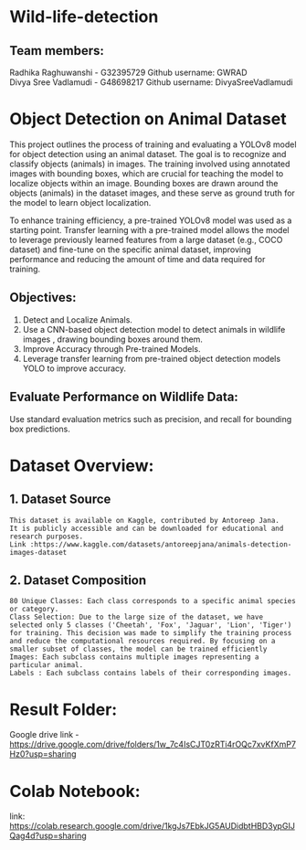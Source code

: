 # Wild-life-detection
## Team members: <br>
Radhika Raghuwanshi - G32395729 Github username: GWRAD <br>
Divya Sree Vadlamudi - G48698217 Github username: DivyaSreeVadlamudi <br>
# Object Detection on Animal Dataset <br>
This project outlines the process of training and evaluating a YOLOv8 model for object detection using an animal dataset. The goal is to recognize and classify objects (animals) in images. The training involved using annotated images with bounding boxes, which are crucial for teaching the model to localize objects within an image. Bounding boxes are drawn around the objects (animals) in the dataset images, and these serve as ground truth for the model to learn object localization.

To enhance training efficiency, a pre-trained YOLOv8 model was used as a starting point. Transfer learning with a pre-trained model allows the model to leverage previously learned features from a large dataset (e.g., COCO dataset) and fine-tune on the specific animal dataset, improving performance and reducing the amount of time and data required for training.

## Objectives: <br>
1. Detect and Localize Animals. <br>
2. Use a CNN-based object detection model to detect animals in wildlife images , drawing bounding boxes around them. <br>
3. Improve Accuracy through Pre-trained Models. <br>
4. Leverage transfer learning from pre-trained object detection models YOLO to improve accuracy. <br>
## Evaluate Performance on Wildlife Data: <br>
Use standard evaluation metrics such as  precision, and recall for bounding box predictions. <br>

# Dataset Overview: <br>
## 1. Dataset Source <br>
    This dataset is available on Kaggle, contributed by Antoreep Jana. 
    It is publicly accessible and can be downloaded for educational and research purposes. 
    Link :https://www.kaggle.com/datasets/antoreepjana/animals-detection-images-dataset  
## 2. Dataset Composition <br>
    80 Unique Classes: Each class corresponds to a specific animal species or category.
    Class Selection: Due to the large size of the dataset, we have selected only 5 classes ('Cheetah', 'Fox', 'Jaguar', 'Lion', 'Tiger') for training. This decision was made to simplify the training process and reduce the computational resources required. By focusing on a smaller subset of classes, the model can be trained efficiently
    Images: Each subclass contains multiple images representing a particular animal. 
    Labels : Each subclass contains labels of their corresponding images. 

  # Result Folder: <br>
  Google drive link - <a>https://drive.google.com/drive/folders/1w_7c4IsCJT0zRTi4rOQc7xvKfXmP7Hz0?usp=sharing <a>

 # Colab Notebook: <br>
 link: https://colab.research.google.com/drive/1kgJs7EbkJG5AUDidbtHBD3ypGIJQag4d?usp=sharing
